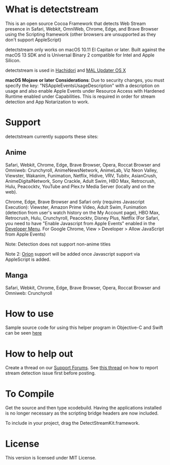 # What is detectstream
This is an open source Cocoa Framework that detects Web Stream presence in Safari, Webkit, OmniWeb, Chrome, Edge, and Brave Browser using the Scripting framework (other browsers are unsupported as they don't support AppleScript)

detectstream only works on macOS 10.11 El Capitan or later. Built against the macOS 13 SDK and is Universal Binary 2 compatible for Intel and Apple Silicon.

detectstream is used in [Hachidori](https://github.com/Atelier-Shiori/hachidori) and [MAL Updater OS X](https://github.com/Atelier-Shiori/malupdaterosx-cocoa)

**macOS Mojave or later Considerations**: Due to security changes, you must specify the key: "NSAppleEventsUsageDescription" with a description on usage and also enable Apple Events under Resource Access with Hardened Runtime enabled under Capabilities. This is required in order for stream detection and App Notarization to work.

# Support
detectstream currently supports these sites:
## Anime
Safari, Webkit, Chrome, Edge, Brave Browser, Opera, Roccat Browser and Omniweb: Crunchyroll, AnimeNewsNetwork, AnimeLab, Viz Neon Valley, Viewster, Wakanim, Funimation, Netflix, Hidive, VRV,  Tubitv, AsianCrush, AnimeDigitalNetwork, Sony Crackle, Adult Swim, HBO Max, Retrocrush, Hulu, Peacocktv, YouTube and Plex.tv Media Server (locally and on the web).

Chrome, Edge, Brave Browser and Safari only (requires Javascript Execution): Viewster, Amazon Prime Video, Adult Swim, Funimation (detection from user's watch history on the My Account page), HBO Max, Retrocrush, Hulu, Crunchyroll, Peacocktv, Disney Plus, Netflix (For Safari, you need to have "Enable Javascript from Apple Events" enabled in the [Developer Menu](https://support.apple.com/kb/PH21491). For Google Chrome, View > Developer > Allow JavaScript from Apple Events)

Note: Detection does not support non-anime titles

Note 2: [Orion](https://browser.kagi.com) support will be added once Javascript support via AppleScript is added.

## Manga
Safari, Webkit, Chrome, Edge, Brave Browser, Opera, Roccat Browser and Omniweb: Crunchyroll

# How to use
Sample source code for using this helper program in Objective-C and Swift can be seen [here](https://github.com/Atelier-Shiori/detectstream/wiki/Usage)

# How to help out
Create a thread on our [Support Forums](https://support.malupdaterosx.moe/index.php?forums/hachidori-stream-detection-support.11/). See [this thread](https://support.malupdaterosx.moe/index.php?threads/reporting-stream-detection-issues.5/) on how to report stream detection issue first before posting.

# To Compile
Get the source and then type xcodebuild. Having the applications installed is no longer necessary as the scripting bridge headers are now included.

To include in your project, drag the DetectStreamKit.framework.

# License
This version is licensed under MIT License.
